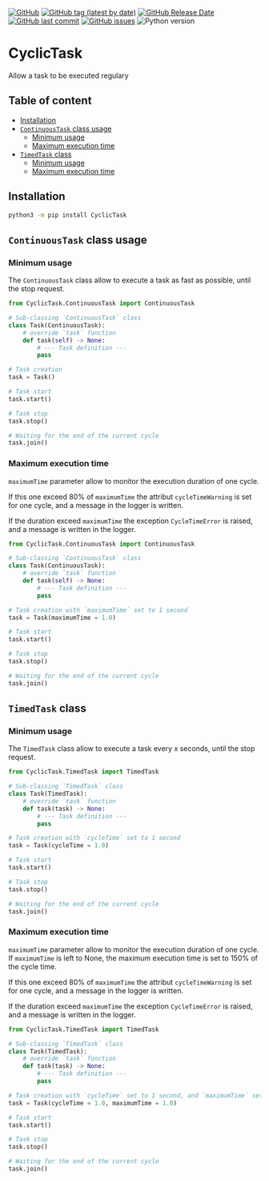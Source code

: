 [![GitHub](https://img.shields.io/github/license/ThunderTecke/CyclicTask)](https://github.com/ThunderTecke/CyclicTask/blob/main/LICENSE)
[![GitHub tag (latest by date)](https://img.shields.io/github/v/tag/ThunderTecke/CyclicTask)](https://github.com/ThunderTecke/CyclicTask/releases)
[![GitHub Release Date](https://img.shields.io/github/release-date/ThunderTecke/CyclicTask)](https://github.com/ThunderTecke/CyclicTask/releases)
[![GitHub last commit](https://img.shields.io/github/last-commit/ThunderTecke/CyclicTask)](https://github.com/ThunderTecke/CyclicTask/commits)
[![GitHub issues](https://img.shields.io/github/issues/ThunderTecke/CyclicTask)](https://github.com/ThunderTecke/CyclicTask/issues)
![Python version](https://img.shields.io/badge/Python-v3.11-blue)

# CyclicTask <!-- omit in toc -->
Allow a task to be executed regulary

## Table of content <!-- omit in toc -->
- [Installation](#installation)
- [`ContinuousTask` class usage](#continuoustask-class-usage)
  - [Minimum usage](#minimum-usage)
  - [Maximum execution time](#maximum-execution-time)
- [`TimedTask` class](#timedtask-class)
  - [Minimum usage](#minimum-usage-1)
  - [Maximum execution time](#maximum-execution-time-1)

## Installation

```bash
python3 -m pip install CyclicTask
```

## `ContinuousTask` class usage
### Minimum usage

The `ContinuousTask` class allow to execute a task as fast as possible, until the stop request.

```Python
from CyclicTask.ContinuousTask import ContinuousTask

# Sub-classing `ContinuousTask` class
class Task(ContinuousTask):
    # override `task` function
    def task(self) -> None:
        # --- Task definition ---
        pass

# Task creation
task = Task()

# Task start
task.start()

# Task stop
task.stop()

# Waiting for the end of the current cycle
task.join()
```

### Maximum execution time
`maximumTime` parameter allow to monitor the execution duration of one cycle. 

If this one exceed 80% of `maximumTime` the attribut `cycleTimeWarning` is set for one cycle, and a message in the logger is written.

If the duration exceed `maximumTime` the exception `CycleTimeError` is raised, and a message is written in the logger.

```Python
from CyclicTask.ContinuousTask import ContinuousTask

# Sub-classing `ContinuousTask` class
class Task(ContinuousTask):
    # override `task` function
    def task(self) -> None:
        # --- Task definition ---
        pass

# Task creation with `maximumTime` set to 1 second
task = Task(maximumTime = 1.0)

# Task start
task.start()

# Task stop
task.stop()

# Waiting for the end of the current cycle
task.join()
```

## `TimedTask` class
### Minimum usage
The `TimedTask` class allow to execute a task every x seconds, until the stop request.

```Python
from CyclicTask.TimedTask import TimedTask

# Sub-classing `TimedTask` class
class Task(TimedTask):
    # override `task` function
    def task(task) -> None:
        # --- Task definition ---
        pass

# Task creation with `cycleTime` set to 1 second
task = Task(cycleTime = 1.0)

# Task start
task.start()

# Task stop
task.stop()

# Waiting for the end of the current cycle
task.join()
```

### Maximum execution time
`maximumTime` parameter allow to monitor the execution duration of one cycle.
If `maximumTime` is left to None, the maximum execution time is set to 150% of the cycle time.

If this one exceed 80% of `maximumTime` the attribut `cycleTimeWarning` is set for one cycle, and a message in the logger is written.

If the duration exceed `maximumTime` the exception `CycleTimeError` is raised, and a message is written in the logger.

```Python
from CyclicTask.TimedTask import TimedTask

# Sub-classing `TimedTask` class
class Task(TimedTask):
    # override `task` function
    def task(task) -> None:
        # --- Task definition ---
        pass

# Task creation with `cycleTime` set to 1 second, and `maximumTime` set to 1.0 second
task = Task(cycleTime = 1.0, maximumTime = 1.0)

# Task start
task.start()

# Task stop
task.stop()

# Waiting for the end of the current cycle
task.join()
```